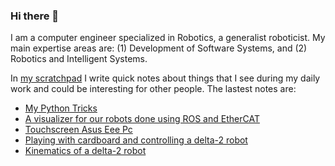 ### Hi there 👋

I am a computer engineer specialized in Robotics, a generalist roboticist. My main expertise areas are: (1) Development of Software Systems, and (2) Robotics and Intelligent Systems.

In [my scratchpad](https://dgerod.github.io) I write quick notes about things that I see during my daily work and could be interesting for other people. The lastest notes are:

<!--START_SECTION:posts-->
* [My Python Tricks](https://dgerod.github.io/2018/06/11/tricks-for-python-2.7.html)
* [A visualizer for our robots done using ROS and EtherCAT](https://dgerod.github.io/2015/04/19/robot-visualizer-using-ros-and-ecat.html)
* [Touchscreen Asus Eee Pc](https://dgerod.github.io/2013/01/20/touchscreen-asus-eee-pc.html)
* [Playing with cardboard and controlling a delta-2 robot](https://dgerod.github.io/2012/10/08/control-delta-2-of-cardboard.html)
* [Kinematics of a delta-2 robot](https://dgerod.github.io/2012/06/02/kinematics-delta-2-robot.html)
<!--END_SECTION:posts-->
